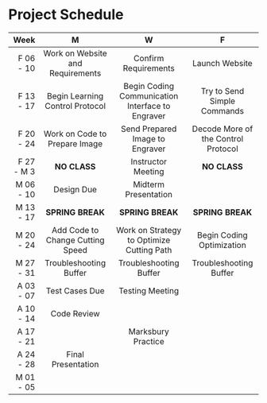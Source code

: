 # Project Schedule

|Week| M | W | F |
|---:|:-:|:-:|:-:|
|F 06 - 10| Work on Website and Requirements | Confirm Requirements | Launch Website |
|F 13 - 17| Begin Learning Control Protocol | Begin Coding Communication Interface to Engraver | Try to Send Simple Commands |
|F 20 - 24| Work on Code to Prepare Image | Send Prepared Image to Engraver | Decode More of the Control Protocol |
|F 27 - M 3| **NO CLASS** | Instructor Meeting | **NO CLASS** |
|M 06 - 10| Design Due | Midterm Presentation | |
|M 13 - 17|**SPRING BREAK** | **SPRING BREAK** | **SPRING BREAK** |
|M 20 - 24| Add Code to Change Cutting Speed | Work on Strategy to Optimize Cutting Path | Begin Coding Optimization |
|M 27 - 31| Troubleshooting Buffer | Troubleshooting Buffer | Troubleshooting Buffer |
|A 03 - 07| Test Cases Due | Testing Meeting | |
|A 10 - 14| Code Review | | |
|A 17 - 21| | Marksbury Practice | |
|A 24 - 28| Final Presentation | | |
|M 01 - 05| | | |


